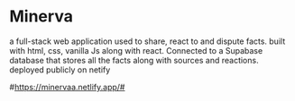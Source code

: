 # Minerva #
a full-stack web application used to share, react to and dispute facts.
built with html, css, vanilla Js along with react.
Connected to a Supabase database that stores all the facts along with sources and reactions.
deployed publicly on netify

#https://minervaa.netlify.app/#
